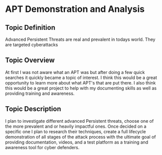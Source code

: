 # APT Demonstration and Analysis

##  Topic Definition

Advanced Persistent Threats are real and prevalent in todays world. They are targeted cyberattacks 

## Topic Overview

At first I was not aware what an APT was but after doing a few quick searches it quickly became a topic of interest. I think this would be a great opportunity to learn more about what APT's that are put there. I also think this would be a great project to help with my documenting skills as well as providing training and awareness.

## Topic Description

I plan to investigate different advanced Persistent threats, choose one of the more prevalent and or heavily impactful ones. Once decided on a specific one I plan to research their techniques, create a full lifecycle demonstration of all stages of the attack process with the ultimate goal of providing documentation, videos, and a test platform as a training and awareness tool for cyber defenders.



